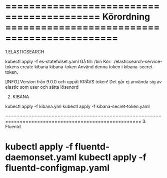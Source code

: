 ==========================================  Körordning  =============================================
=====================================================================================================
1.ELASTICSEARCH

kubectl apply -f es-statefulset.yaml
Gå till:   /bin
Kör:      ./elasticsearch-service-tokens create kibana kibana-token
Använd denna token i kibana-secret-token. 

[INFO]
Version från 9.0.0 och uppåt KRÄVS token! Det går ej använda sig av elastic som user och sätta lösenord

2. KIBANA

kubectl apply -f kibana.yml
kubectl apply -f kibana-secret-token.yaml

=====================================================================================================
3. Fluentd

kubectl apply -f fluentd-daemonset.yaml
kubectl apply -f fluentd-configmap.yaml
=====================================================================================================

